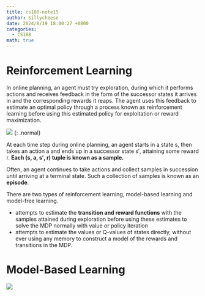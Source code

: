 ```yaml
---
title: cs188-note15
author: Sillycheese
date: 2024/8/19 18:00:27 +0800
categories:
  - CS188
math: true
---
```

# Reinforcement Learning

In online planning, an agent must try exploration, during which it performs actions and receives feedback in the form of the successor states it arrives in and the corresponding rewards it reaps. The agent uses this feedback to estimate an optimal policy through a process known as reinforcement learning before using this estimated policy for exploitation or reward maximization.

![](https://cdn.jsdelivr.net/gh/Si11ycheese/MyGallery@master/img/cs188note15-1.png)
{: .normal}

At each time step during online planning, an agent starts in a state s, then takes an action a and ends up in a successor state s′, attaining some reward r. **Each (s, a, s′, r) tuple is known as a sample.**

Often, an agent continues to take actions and collect samples in succession until arriving at a terminal state. Such a collection of samples is known as an **episode**.

There are two types of reinforcement learning, model-based learning and model-free learning.
- attempts to estimate the **transition and reward functions** with the samples attained during exploration before using these estimates to solve the MDP normally with value or policy iteration
- attempts to estimate the values or Q-values of states directly, without ever using any memory to construct a model of the rewards and transitions in the MDP.

# Model-Based Learning

![](https://cdn.jsdelivr.net/gh/Si11ycheese/MyGallery@master/img/cs188note15-2.png)

